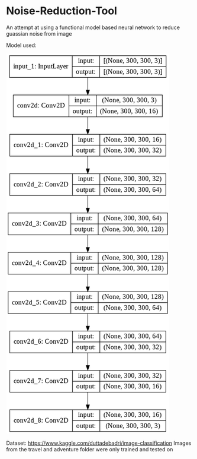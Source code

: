 # Noise-Reduction-Tool
An attempt at using a functional model based neural network to reduce guassian noise from image

Model used:

![](images/model_.png)

Dataset: https://www.kaggle.com/duttadebadri/image-classification
Images from the travel and adventure folder were only trained and tested on
